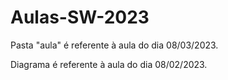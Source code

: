 # Aulas-SW-2023

Pasta "aula" é referente à aula do dia 08/03/2023.

Diagrama é referente à aula do dia 08/02/2023.
